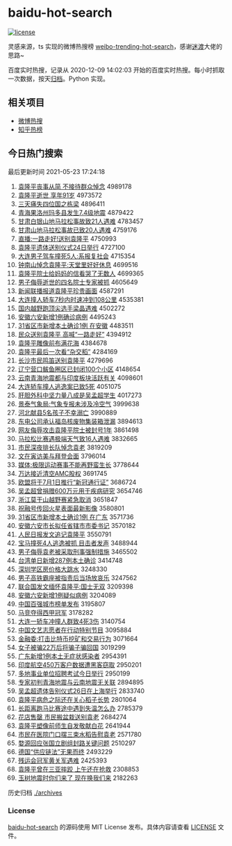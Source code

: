 # baidu-hot-search

[![license](https://img.shields.io/github/license/Arrackisarookie/baidu-hot-search)](https://github.com/Arrackisarookie/baidu-hot-search/blob/master/LICENSE)

灵感来源，ts 实现的微博热搜榜 [weibo-trending-hot-search](https://github.com/justjavac/weibo-trending-hot-search)，感谢[迷渡](https://github.com/justjavac)大佬的思路~

百度实时热搜，记录从 2020-12-09 14:02:03 开始的百度实时热搜。每小时抓取一次数据，按天[归档](./archives)。Python 实现。

## 相关项目
+ [微博热搜](https://github.com/Arrackisarookie/weibo-hot-search)
+ [知乎热榜](https://github.com/Arrackisarookie/zhihu-top-search)

## 今日热门搜索

<!-- Rank Begin -->

最后更新时间 2021-05-23 17:24:18

1. [袁隆平丧事从简 不接待群众悼念](http://www.baidu.com/baidu?cl=3&tn=SE_baiduhomet8_jmjb7mjw&rsv_dl=fyb_top&fr=top1000&wd=%D4%AC%C2%A1%C6%BD%C9%A5%CA%C2%B4%D3%BC%F2%20%B2%BB%BD%D3%B4%FD%C8%BA%D6%DA%B5%BF%C4%EE) 4989178
1. [袁隆平逝世 享年91岁](http://www.baidu.com/baidu?cl=3&tn=SE_baiduhomet8_jmjb7mjw&rsv_dl=fyb_top&fr=top1000&wd=%D4%AC%C2%A1%C6%BD%CA%C5%CA%C0%20%CF%ED%C4%EA91%CB%EA) 4973572
1. [三天痛失四位国之栋梁](http://www.baidu.com/baidu?cl=3&tn=SE_baiduhomet8_jmjb7mjw&rsv_dl=fyb_top&fr=top1000&wd=%C8%FD%CC%EC%CD%B4%CA%A7%CB%C4%CE%BB%B9%FA%D6%AE%B6%B0%C1%BA) 4896411
1. [青海果洛州玛多县发生7.4级地震](http://www.baidu.com/baidu?cl=3&tn=SE_baiduhomet8_jmjb7mjw&rsv_dl=fyb_top&fr=top1000&wd=%C7%E0%BA%A3%B9%FB%C2%E5%D6%DD%C2%EA%B6%E0%CF%D8%B7%A2%C9%FA7.4%BC%B6%B5%D8%D5%F0) 4879422
1. [甘肃白银山地马拉松事故致21人遇难](http://www.baidu.com/baidu?cl=3&tn=SE_baiduhomet8_jmjb7mjw&rsv_dl=fyb_top&fr=top1000&wd=%B8%CA%CB%E0%B0%D7%D2%F8%C9%BD%B5%D8%C2%ED%C0%AD%CB%C9%CA%C2%B9%CA%D6%C221%C8%CB%D3%F6%C4%D1) 4783457
1. [甘肃山地马拉松事故已致20人遇难](http://www.baidu.com/baidu?cl=3&tn=SE_baiduhomet8_jmjb7mjw&rsv_dl=fyb_top&fr=top1000&wd=%B8%CA%CB%E0%C9%BD%B5%D8%C2%ED%C0%AD%CB%C9%CA%C2%B9%CA%D2%D1%D6%C220%C8%CB%D3%F6%C4%D1) 4759176
1. [直播:一路走好!送别袁隆平](http://www.baidu.com/baidu?cl=3&tn=SE_baiduhomet8_jmjb7mjw&rsv_dl=fyb_top&fr=top1000&wd=%D6%B1%B2%A5%3A%D2%BB%C2%B7%D7%DF%BA%C3%21%CB%CD%B1%F0%D4%AC%C2%A1%C6%BD) 4750993
1. [袁隆平遗体送别仪式24日举行](http://www.baidu.com/baidu?cl=3&tn=SE_baiduhomet8_jmjb7mjw&rsv_dl=fyb_top&fr=top1000&wd=%D4%AC%C2%A1%C6%BD%D2%C5%CC%E5%CB%CD%B1%F0%D2%C7%CA%BD24%C8%D5%BE%D9%D0%D0) 4727100
1. [大连男子驾车撞死5人:系报复社会](http://www.baidu.com/baidu?cl=3&tn=SE_baiduhomet8_jmjb7mjw&rsv_dl=fyb_top&fr=top1000&wd=%B4%F3%C1%AC%C4%D0%D7%D3%BC%DD%B3%B5%D7%B2%CB%C05%C8%CB%3A%CF%B5%B1%A8%B8%B4%C9%E7%BB%E1) 4715354
1. [钟南山悼念袁隆平:天堂里好好休息](http://www.baidu.com/baidu?cl=3&tn=SE_baiduhomet8_jmjb7mjw&rsv_dl=fyb_top&fr=top1000&wd=%D6%D3%C4%CF%C9%BD%B5%BF%C4%EE%D4%AC%C2%A1%C6%BD%3A%CC%EC%CC%C3%C0%EF%BA%C3%BA%C3%D0%DD%CF%A2) 4699516
1. [袁隆平院士给妈妈的信看哭了无数人](http://www.baidu.com/baidu?cl=3&tn=SE_baiduhomet8_jmjb7mjw&rsv_dl=fyb_top&fr=top1000&wd=%D4%AC%C2%A1%C6%BD%D4%BA%CA%BF%B8%F8%C2%E8%C2%E8%B5%C4%D0%C5%BF%B4%BF%DE%C1%CB%CE%DE%CA%FD%C8%CB) 4699365
1. [男子侮辱逝世的四名院士专家被抓](http://www.baidu.com/baidu?cl=3&tn=SE_baiduhomet8_jmjb7mjw&rsv_dl=fyb_top&fr=top1000&wd=%C4%D0%D7%D3%CE%EA%C8%E8%CA%C5%CA%C0%B5%C4%CB%C4%C3%FB%D4%BA%CA%BF%D7%A8%BC%D2%B1%BB%D7%A5) 4605649
1. [新闻联播报道袁隆平珍贵画面](http://www.baidu.com/baidu?cl=3&tn=SE_baiduhomet8_jmjb7mjw&rsv_dl=fyb_top&fr=top1000&wd=%D0%C2%CE%C5%C1%AA%B2%A5%B1%A8%B5%C0%D4%AC%C2%A1%C6%BD%D5%E4%B9%F3%BB%AD%C3%E6) 4587291
1. [大连撞人轿车7秒内时速冲到108公里](http://www.baidu.com/baidu?cl=3&tn=SE_baiduhomet8_jmjb7mjw&rsv_dl=fyb_top&fr=top1000&wd=%B4%F3%C1%AC%D7%B2%C8%CB%BD%CE%B3%B57%C3%EB%C4%DA%CA%B1%CB%D9%B3%E5%B5%BD108%B9%AB%C0%EF) 4535381
1. [国内越野跑顶尖选手梁晶遇难](http://www.baidu.com/baidu?cl=3&tn=SE_baiduhomet8_jmjb7mjw&rsv_dl=fyb_top&fr=top1000&wd=%B9%FA%C4%DA%D4%BD%D2%B0%C5%DC%B6%A5%BC%E2%D1%A1%CA%D6%C1%BA%BE%A7%D3%F6%C4%D1) 4502272
1. [安徽六安新增1例确诊病例](http://www.baidu.com/baidu?cl=3&tn=SE_baiduhomet8_jmjb7mjw&rsv_dl=fyb_top&fr=top1000&wd=%B0%B2%BB%D5%C1%F9%B0%B2%D0%C2%D4%F61%C0%FD%C8%B7%D5%EF%B2%A1%C0%FD) 4495243
1. [31省区市新增本土确诊1例 在安徽](http://www.baidu.com/baidu?cl=3&tn=SE_baiduhomet8_jmjb7mjw&rsv_dl=fyb_top&fr=top1000&wd=31%CA%A1%C7%F8%CA%D0%D0%C2%D4%F6%B1%BE%CD%C1%C8%B7%D5%EF1%C0%FD%20%D4%DA%B0%B2%BB%D5) 4483511
1. [民众送别袁隆平 高喊“一路走好”](http://www.baidu.com/baidu?cl=3&tn=SE_baiduhomet8_jmjb7mjw&rsv_dl=fyb_top&fr=top1000&wd=%C3%F1%D6%DA%CB%CD%B1%F0%D4%AC%C2%A1%C6%BD%20%B8%DF%BA%B0%A1%B0%D2%BB%C2%B7%D7%DF%BA%C3%A1%B1) 4394912
1. [袁隆平雕像前布满花海](http://www.baidu.com/baidu?cl=3&tn=SE_baiduhomet8_jmjb7mjw&rsv_dl=fyb_top&fr=top1000&wd=%D4%AC%C2%A1%C6%BD%B5%F1%CF%F1%C7%B0%B2%BC%C2%FA%BB%A8%BA%A3) 4384678
1. [袁隆平最后一次看“杂交稻”](http://www.baidu.com/baidu?cl=3&tn=SE_baiduhomet8_jmjb7mjw&rsv_dl=fyb_top&fr=top1000&wd=%D4%AC%C2%A1%C6%BD%D7%EE%BA%F3%D2%BB%B4%CE%BF%B4%A1%B0%D4%D3%BD%BB%B5%BE%A1%B1) 4284169
1. [长沙市民鸣笛送别袁隆平](http://www.baidu.com/baidu?cl=3&tn=SE_baiduhomet8_jmjb7mjw&rsv_dl=fyb_top&fr=top1000&wd=%B3%A4%C9%B3%CA%D0%C3%F1%C3%F9%B5%D1%CB%CD%B1%F0%D4%AC%C2%A1%C6%BD) 4279696
1. [辽宁营口鲅鱼圈区已封闭100个小区](http://www.baidu.com/baidu?cl=3&tn=SE_baiduhomet8_jmjb7mjw&rsv_dl=fyb_top&fr=top1000&wd=%C1%C9%C4%FE%D3%AA%BF%DA%F6%D1%D3%E3%C8%A6%C7%F8%D2%D1%B7%E2%B1%D5100%B8%F6%D0%A1%C7%F8) 4148654
1. [云南青海地震都与印度板块活跃有关](http://www.baidu.com/baidu?cl=3&tn=SE_baiduhomet8_jmjb7mjw&rsv_dl=fyb_top&fr=top1000&wd=%D4%C6%C4%CF%C7%E0%BA%A3%B5%D8%D5%F0%B6%BC%D3%EB%D3%A1%B6%C8%B0%E5%BF%E9%BB%EE%D4%BE%D3%D0%B9%D8) 4098601
1. [大连轿车撞人逃逸案已致5死](http://www.baidu.com/baidu?cl=3&tn=SE_baiduhomet8_jmjb7mjw&rsv_dl=fyb_top&fr=top1000&wd=%B4%F3%C1%AC%BD%CE%B3%B5%D7%B2%C8%CB%CC%D3%D2%DD%B0%B8%D2%D1%D6%C25%CB%C0) 4051075
1. [肝胆外科中坚力量八成是吴孟超学生](http://www.baidu.com/baidu?cl=3&tn=SE_baiduhomet8_jmjb7mjw&rsv_dl=fyb_top&fr=top1000&wd=%B8%CE%B5%A8%CD%E2%BF%C6%D6%D0%BC%E1%C1%A6%C1%BF%B0%CB%B3%C9%CA%C7%CE%E2%C3%CF%B3%AC%D1%A7%C9%FA) 4017273
1. [景泰气象局:气象专报未涉及冷空气](http://www.baidu.com/baidu?cl=3&tn=SE_baiduhomet8_jmjb7mjw&rsv_dl=fyb_top&fr=top1000&wd=%BE%B0%CC%A9%C6%F8%CF%F3%BE%D6%3A%C6%F8%CF%F3%D7%A8%B1%A8%CE%B4%C9%E6%BC%B0%C0%E4%BF%D5%C6%F8) 3999638
1. [河北献县5名孩子不幸溺亡](http://www.baidu.com/baidu?cl=3&tn=SE_baiduhomet8_jmjb7mjw&rsv_dl=fyb_top&fr=top1000&wd=%BA%D3%B1%B1%CF%D7%CF%D85%C3%FB%BA%A2%D7%D3%B2%BB%D0%D2%C4%E7%CD%F6) 3990889
1. [东电公司承认福岛核废物集装箱泄漏](http://www.baidu.com/baidu?cl=3&tn=SE_baiduhomet8_jmjb7mjw&rsv_dl=fyb_top&fr=top1000&wd=%B6%AB%B5%E7%B9%AB%CB%BE%B3%D0%C8%CF%B8%A3%B5%BA%BA%CB%B7%CF%CE%EF%BC%AF%D7%B0%CF%E4%D0%B9%C2%A9) 3894613
1. [网友侮辱攻击袁隆平院士被封号1年](http://www.baidu.com/baidu?cl=3&tn=SE_baiduhomet8_jmjb7mjw&rsv_dl=fyb_top&fr=top1000&wd=%CD%F8%D3%D1%CE%EA%C8%E8%B9%A5%BB%F7%D4%AC%C2%A1%C6%BD%D4%BA%CA%BF%B1%BB%B7%E2%BA%C51%C4%EA) 3861498
1. [马拉松比赛遇极端天气致16人遇难](http://www.baidu.com/baidu?cl=3&tn=SE_baiduhomet8_jmjb7mjw&rsv_dl=fyb_top&fr=top1000&wd=%C2%ED%C0%AD%CB%C9%B1%C8%C8%FC%D3%F6%BC%AB%B6%CB%CC%EC%C6%F8%D6%C216%C8%CB%D3%F6%C4%D1) 3832665
1. [市民深夜排长队悼念袁老](http://www.baidu.com/baidu?cl=3&tn=SE_baiduhomet8_jmjb7mjw&rsv_dl=fyb_top&fr=top1000&wd=%CA%D0%C3%F1%C9%EE%D2%B9%C5%C5%B3%A4%B6%D3%B5%BF%C4%EE%D4%AC%C0%CF) 3819209
1. [文在寅访美与拜登会面](http://www.baidu.com/baidu?cl=3&tn=SE_baiduhomet8_jmjb7mjw&rsv_dl=fyb_top&fr=top1000&wd=%CE%C4%D4%DA%D2%FA%B7%C3%C3%C0%D3%EB%B0%DD%B5%C7%BB%E1%C3%E6) 3796014
1. [媒体:极限运动赛事不能再野蛮生长](http://www.baidu.com/baidu?cl=3&tn=SE_baiduhomet8_jmjb7mjw&rsv_dl=fyb_top&fr=top1000&wd=%C3%BD%CC%E5%3A%BC%AB%CF%DE%D4%CB%B6%AF%C8%FC%CA%C2%B2%BB%C4%DC%D4%D9%D2%B0%C2%F9%C9%FA%B3%A4) 3778644
1. [万达接近清空AMC股权](http://www.baidu.com/baidu?cl=3&tn=SE_baiduhomet8_jmjb7mjw&rsv_dl=fyb_top&fr=top1000&wd=%CD%F2%B4%EF%BD%D3%BD%FC%C7%E5%BF%D5AMC%B9%C9%C8%A8) 3691745
1. [欧盟将于7月1日推行“新冠通行证”](http://www.baidu.com/baidu?cl=3&tn=SE_baiduhomet8_jmjb7mjw&rsv_dl=fyb_top&fr=top1000&wd=%C5%B7%C3%CB%BD%AB%D3%DA7%D4%C21%C8%D5%CD%C6%D0%D0%A1%B0%D0%C2%B9%DA%CD%A8%D0%D0%D6%A4%A1%B1) 3686724
1. [吴孟超曾捐赠600万元用于疾病研究](http://www.baidu.com/baidu?cl=3&tn=SE_baiduhomet8_jmjb7mjw&rsv_dl=fyb_top&fr=top1000&wd=%CE%E2%C3%CF%B3%AC%D4%F8%BE%E8%D4%F9600%CD%F2%D4%AA%D3%C3%D3%DA%BC%B2%B2%A1%D1%D0%BE%BF) 3654746
1. [浙江莫干山越野赛紧急取消](http://www.baidu.com/baidu?cl=3&tn=SE_baiduhomet8_jmjb7mjw&rsv_dl=fyb_top&fr=top1000&wd=%D5%E3%BD%AD%C4%AA%B8%C9%C9%BD%D4%BD%D2%B0%C8%FC%BD%F4%BC%B1%C8%A1%CF%FB) 3651847
1. [祝融号传回火星表面最新影像](http://www.baidu.com/baidu?cl=3&tn=SE_baiduhomet8_jmjb7mjw&rsv_dl=fyb_top&fr=top1000&wd=%D7%A3%C8%DA%BA%C5%B4%AB%BB%D8%BB%F0%D0%C7%B1%ED%C3%E6%D7%EE%D0%C2%D3%B0%CF%F1) 3580801
1. [31省区市新增本土确诊1例 在广东](http://www.baidu.com/baidu?cl=3&tn=SE_baiduhomet8_jmjb7mjw&rsv_dl=fyb_top&fr=top1000&wd=31%CA%A1%C7%F8%CA%D0%D0%C2%D4%F6%B1%BE%CD%C1%C8%B7%D5%EF1%C0%FD%20%D4%DA%B9%E3%B6%AB) 3571736
1. [安徽六安市长拟任省辖市市委书记](http://www.baidu.com/baidu?cl=3&tn=SE_baiduhomet8_jmjb7mjw&rsv_dl=fyb_top&fr=top1000&wd=%B0%B2%BB%D5%C1%F9%B0%B2%CA%D0%B3%A4%C4%E2%C8%CE%CA%A1%CF%BD%CA%D0%CA%D0%CE%AF%CA%E9%BC%C7) 3570182
1. [人民日报发文追记袁隆平](http://www.baidu.com/baidu?cl=3&tn=SE_baiduhomet8_jmjb7mjw&rsv_dl=fyb_top&fr=top1000&wd=%C8%CB%C3%F1%C8%D5%B1%A8%B7%A2%CE%C4%D7%B7%BC%C7%D4%AC%C2%A1%C6%BD) 3550791
1. [宝马撞死4人逃逸被抓 目击者发声](http://www.baidu.com/baidu?cl=3&tn=SE_baiduhomet8_jmjb7mjw&rsv_dl=fyb_top&fr=top1000&wd=%B1%A6%C2%ED%D7%B2%CB%C04%C8%CB%CC%D3%D2%DD%B1%BB%D7%A5%20%C4%BF%BB%F7%D5%DF%B7%A2%C9%F9) 3488944
1. [男子侮辱袁老被采取刑事强制措施](http://www.baidu.com/baidu?cl=3&tn=SE_baiduhomet8_jmjb7mjw&rsv_dl=fyb_top&fr=top1000&wd=%C4%D0%D7%D3%CE%EA%C8%E8%D4%AC%C0%CF%B1%BB%B2%C9%C8%A1%D0%CC%CA%C2%C7%BF%D6%C6%B4%EB%CA%A9) 3465502
1. [台湾单日新增287例本土确诊](http://www.baidu.com/baidu?cl=3&tn=SE_baiduhomet8_jmjb7mjw&rsv_dl=fyb_top&fr=top1000&wd=%CC%A8%CD%E5%B5%A5%C8%D5%D0%C2%D4%F6287%C0%FD%B1%BE%CD%C1%C8%B7%D5%EF) 3414748
1. [深圳学区房价格大跳水](http://www.baidu.com/baidu?cl=3&tn=SE_baiduhomet8_jmjb7mjw&rsv_dl=fyb_top&fr=top1000&wd=%C9%EE%DB%DA%D1%A7%C7%F8%B7%BF%BC%DB%B8%F1%B4%F3%CC%F8%CB%AE) 3248330
1. [男子高铁霸座被指责后当场放哀乐](http://www.baidu.com/baidu?cl=3&tn=SE_baiduhomet8_jmjb7mjw&rsv_dl=fyb_top&fr=top1000&wd=%C4%D0%D7%D3%B8%DF%CC%FA%B0%D4%D7%F9%B1%BB%D6%B8%D4%F0%BA%F3%B5%B1%B3%A1%B7%C5%B0%A7%C0%D6) 3247562
1. [联合国发文缅怀袁隆平:国士无双](http://www.baidu.com/baidu?cl=3&tn=SE_baiduhomet8_jmjb7mjw&rsv_dl=fyb_top&fr=top1000&wd=%C1%AA%BA%CF%B9%FA%B7%A2%CE%C4%C3%E5%BB%B3%D4%AC%C2%A1%C6%BD%3A%B9%FA%CA%BF%CE%DE%CB%AB) 3209398
1. [安徽六安新增1例疑似病例](http://www.baidu.com/baidu?cl=3&tn=SE_baiduhomet8_jmjb7mjw&rsv_dl=fyb_top&fr=top1000&wd=%B0%B2%BB%D5%C1%F9%B0%B2%D0%C2%D4%F61%C0%FD%D2%C9%CB%C6%B2%A1%C0%FD) 3204089
1. [中国百强城市榜单发布](http://www.baidu.com/baidu?cl=3&tn=SE_baiduhomet8_jmjb7mjw&rsv_dl=fyb_top&fr=top1000&wd=%D6%D0%B9%FA%B0%D9%C7%BF%B3%C7%CA%D0%B0%F1%B5%A5%B7%A2%B2%BC) 3195807
1. [马竞夺得西甲冠军](http://www.baidu.com/baidu?cl=3&tn=SE_baiduhomet8_jmjb7mjw&rsv_dl=fyb_top&fr=top1000&wd=%C2%ED%BE%BA%B6%E1%B5%C3%CE%F7%BC%D7%B9%DA%BE%FC) 3178282
1. [大连一轿车冲撞人群致4死3伤](http://www.baidu.com/baidu?cl=3&tn=SE_baiduhomet8_jmjb7mjw&rsv_dl=fyb_top&fr=top1000&wd=%B4%F3%C1%AC%D2%BB%BD%CE%B3%B5%B3%E5%D7%B2%C8%CB%C8%BA%D6%C24%CB%C03%C9%CB) 3140754
1. [中国文艺志愿者在行动特别节目](http://www.baidu.com/baidu?cl=3&tn=SE_baiduhomet8_jmjb7mjw&rsv_dl=fyb_top&fr=top1000&wd=%D6%D0%B9%FA%CE%C4%D2%D5%D6%BE%D4%B8%D5%DF%D4%DA%D0%D0%B6%AF%CC%D8%B1%F0%BD%DA%C4%BF) 3095884
1. [金融委:打击比特币挖矿和交易行为](http://www.baidu.com/baidu?cl=3&tn=SE_baiduhomet8_jmjb7mjw&rsv_dl=fyb_top&fr=top1000&wd=%BD%F0%C8%DA%CE%AF%3A%B4%F2%BB%F7%B1%C8%CC%D8%B1%D2%CD%DA%BF%F3%BA%CD%BD%BB%D2%D7%D0%D0%CE%AA) 3071664
1. [女子被骗22万后将骗子骗回国](http://www.baidu.com/baidu?cl=3&tn=SE_baiduhomet8_jmjb7mjw&rsv_dl=fyb_top&fr=top1000&wd=%C5%AE%D7%D3%B1%BB%C6%AD22%CD%F2%BA%F3%BD%AB%C6%AD%D7%D3%C6%AD%BB%D8%B9%FA) 3019299
1. [广东新增1例本土无症状感染者](http://www.baidu.com/baidu?cl=3&tn=SE_baiduhomet8_jmjb7mjw&rsv_dl=fyb_top&fr=top1000&wd=%B9%E3%B6%AB%D0%C2%D4%F61%C0%FD%B1%BE%CD%C1%CE%DE%D6%A2%D7%B4%B8%D0%C8%BE%D5%DF) 2954391
1. [印度航空450万客户数据遭黑客窃取](http://www.baidu.com/baidu?cl=3&tn=SE_baiduhomet8_jmjb7mjw&rsv_dl=fyb_top&fr=top1000&wd=%D3%A1%B6%C8%BA%BD%BF%D5450%CD%F2%BF%CD%BB%A7%CA%FD%BE%DD%D4%E2%BA%DA%BF%CD%C7%D4%C8%A1) 2950201
1. [多地事业单位招聘考试今日举行](http://www.baidu.com/baidu?cl=3&tn=SE_baiduhomet8_jmjb7mjw&rsv_dl=fyb_top&fr=top1000&wd=%B6%E0%B5%D8%CA%C2%D2%B5%B5%A5%CE%BB%D5%D0%C6%B8%BF%BC%CA%D4%BD%F1%C8%D5%BE%D9%D0%D0) 2950199
1. [专家初判青海地震与云南地震无关联](http://www.baidu.com/baidu?cl=3&tn=SE_baiduhomet8_jmjb7mjw&rsv_dl=fyb_top&fr=top1000&wd=%D7%A8%BC%D2%B3%F5%C5%D0%C7%E0%BA%A3%B5%D8%D5%F0%D3%EB%D4%C6%C4%CF%B5%D8%D5%F0%CE%DE%B9%D8%C1%AA) 2894895
1. [吴孟超遗体告别仪式26日在上海举行](http://www.baidu.com/baidu?cl=3&tn=SE_baiduhomet8_jmjb7mjw&rsv_dl=fyb_top&fr=top1000&wd=%CE%E2%C3%CF%B3%AC%D2%C5%CC%E5%B8%E6%B1%F0%D2%C7%CA%BD26%C8%D5%D4%DA%C9%CF%BA%A3%BE%D9%D0%D0) 2833740
1. [袁隆平病危之际还在关心稻子长势](http://www.baidu.com/baidu?cl=3&tn=SE_baiduhomet8_jmjb7mjw&rsv_dl=fyb_top&fr=top1000&wd=%D4%AC%C2%A1%C6%BD%B2%A1%CE%A3%D6%AE%BC%CA%BB%B9%D4%DA%B9%D8%D0%C4%B5%BE%D7%D3%B3%A4%CA%C6) 2801064
1. [长距离跑马比赛途中遇到失温怎么办](http://www.baidu.com/baidu?cl=3&tn=SE_baiduhomet8_jmjb7mjw&rsv_dl=fyb_top&fr=top1000&wd=%B3%A4%BE%E0%C0%EB%C5%DC%C2%ED%B1%C8%C8%FC%CD%BE%D6%D0%D3%F6%B5%BD%CA%A7%CE%C2%D4%F5%C3%B4%B0%EC) 2785379
1. [花店售罄 市民搬盆栽送别袁老](http://www.baidu.com/baidu?cl=3&tn=SE_baiduhomet8_jmjb7mjw&rsv_dl=fyb_top&fr=top1000&wd=%BB%A8%B5%EA%CA%DB%F3%C0%20%CA%D0%C3%F1%B0%E1%C5%E8%D4%D4%CB%CD%B1%F0%D4%AC%C0%CF) 2684274
1. [袁隆平塑像前师生自发敬献白花](http://www.baidu.com/baidu?cl=3&tn=SE_baiduhomet8_jmjb7mjw&rsv_dl=fyb_top&fr=top1000&wd=%D4%AC%C2%A1%C6%BD%CB%DC%CF%F1%C7%B0%CA%A6%C9%FA%D7%D4%B7%A2%BE%B4%CF%D7%B0%D7%BB%A8) 2641944
1. [市民在医院门口摆三束水稻告慰袁老](http://www.baidu.com/baidu?cl=3&tn=SE_baiduhomet8_jmjb7mjw&rsv_dl=fyb_top&fr=top1000&wd=%CA%D0%C3%F1%D4%DA%D2%BD%D4%BA%C3%C5%BF%DA%B0%DA%C8%FD%CA%F8%CB%AE%B5%BE%B8%E6%CE%BF%D4%AC%C0%CF) 2571780
1. [婺源回应张国立剧组封路关键问题](http://www.baidu.com/baidu?cl=3&tn=SE_baiduhomet8_jmjb7mjw&rsv_dl=fyb_top&fr=top1000&wd=%E6%C4%D4%B4%BB%D8%D3%A6%D5%C5%B9%FA%C1%A2%BE%E7%D7%E9%B7%E2%C2%B7%B9%D8%BC%FC%CE%CA%CC%E2) 2510297
1. [德国“供应链法”无果而终](http://www.baidu.com/baidu?cl=3&tn=SE_baiduhomet8_jmjb7mjw&rsv_dl=fyb_top&fr=top1000&wd=%B5%C2%B9%FA%A1%B0%B9%A9%D3%A6%C1%B4%B7%A8%A1%B1%CE%DE%B9%FB%B6%F8%D6%D5) 2493229
1. [残运会冠军黄关军遇难](http://www.baidu.com/baidu?cl=3&tn=SE_baiduhomet8_jmjb7mjw&rsv_dl=fyb_top&fr=top1000&wd=%B2%D0%D4%CB%BB%E1%B9%DA%BE%FC%BB%C6%B9%D8%BE%FC%D3%F6%C4%D1) 2425393
1. [袁隆平曾在三亚摔跤 上午还在抢救](http://www.baidu.com/baidu?cl=3&tn=SE_baiduhomet8_jmjb7mjw&rsv_dl=fyb_top&fr=top1000&wd=%D4%AC%C2%A1%C6%BD%D4%F8%D4%DA%C8%FD%D1%C7%CB%A4%F5%D3%20%C9%CF%CE%E7%BB%B9%D4%DA%C7%C0%BE%C8) 2308853
1. [玉树地震时你们来了 现在换我们来](http://www.baidu.com/baidu?cl=3&tn=SE_baiduhomet8_jmjb7mjw&rsv_dl=fyb_top&fr=top1000&wd=%D3%F1%CA%F7%B5%D8%D5%F0%CA%B1%C4%E3%C3%C7%C0%B4%C1%CB%20%CF%D6%D4%DA%BB%BB%CE%D2%C3%C7%C0%B4) 2182263
<!-- Rank End -->

历史归档 [./archives](./archives)

### License

[baidu-hot-search](https://github.com/Arrackisarookie/baidu-hot-search) 的源码使用 MIT License 发布。具体内容请查看 [LICENSE](./LICENSE) 文件。
